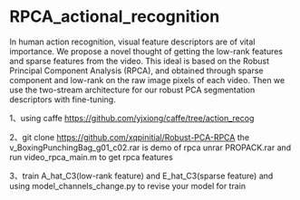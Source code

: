 # RPCA_actional_recognition
In human action recognition, visual feature descriptors are of vital importance. We propose a novel thought of getting the low-rank features and sparse features from the video. This ideal is based on the Robust Principal Component Analysis (RPCA), and obtained through sparse component and low-rank on the raw image pixels of each video. Then we use the two-stream architecture for our robust PCA segmentation descriptors with fine-tuning.

1、using caffe https://github.com/yjxiong/caffe/tree/action_recog

2、git clone https://github.com/xqpinitial/Robust-PCA-RPCA
   the v_BoxingPunchingBag_g01_c02.rar is demo of rpca
   unrar PROPACK.rar  and run video_rpca_main.m to get rpca features
   
3、train A_hat_C3(low-rank feature) and E_hat_C3(sparse feature) and using model_channels_change.py to revise your model for train
